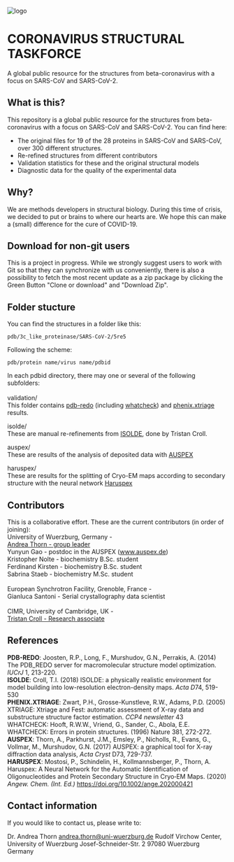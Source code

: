![logo](https://github.com/thorn-lab/coronavirus_structural_task_force/blob/master/outreach/banner.png)

# CORONAVIRUS STRUCTURAL TASKFORCE

A global public resource for the structures from beta-coronavirus with a focus on SARS-CoV and SARS-CoV-2.

## What is this?

This repository is a global public resource for the structures from beta-coronavirus with a focus on SARS-CoV and SARS-CoV-2.
You can find here:
* The original files for 19 of the 28 proteins in SARS-CoV and SARS-CoV, over 300 different structures.
* Re-refined structures from different contributors
* Validation statistics for these and the original structural models
* Diagnostic data for the quality of the experimental data

## Why?

We are methods developers in structural biology. During this time of crisis, we  decided to put or brains to where our hearts are. We hope this can make a (small) difference for the cure of COVID-19.

## Download for non-git users

This is a project in progress. While we strongly suggest users to work with Git so that they can synchronize with us conveniently, there is also a possibility to fetch the most recent update as a zip package by clicking the Green Button "Clone or download" and "Download Zip".

## Folder stucture

You can find the structures in a folder like this:
```
pdb/3c_like_proteinase/SARS-CoV-2/5re5
```
Following the scheme:
```
pdb/protein name/virus name/pdbid
```
In each pdbid directory, there may one or several of the following subfolders:<br><br>
validation/<br>
This folder contains [pdb-redo](https://pdb-redo.eu/) (including [whatcheck](https://swift.cmbi.umcn.nl/gv/whatcheck/)) and [phenix.xtriage](https://www.phenix-online.org/documentation/reference/xtriage.html#how-xtriage-works) results.


isolde/<br>
These are manual re-refinements from [ISOLDE](https://isolde.cimr.cam.ac.uk/what-isolde/), done by Tristan Croll.

auspex/<br>
These are results of the analysis of deposited data with [AUSPEX](www.auspex.de)

haruspex/<br>
These are results for the splitting of Cryo-EM maps according to secondary structure with the neural network [Haruspex](https://github.com/thorn-lab/haruspex)
## Contributors

This is a collaborative effort. These are the current contributors (in order of joining):<br>
University of Wuerzburg, Germany -<br>
[Andrea Thorn - group leader](https://www.uni-wuerzburg.de/en/rvz/research/associated-research-groups/thorn-group/)<br>
Yunyun Gao - postdoc in the AUSPEX (www.auspex.de)<br>
Kristopher Nolte - biochemistry B.Sc. student<br>
Ferdinand Kirsten - biochemistry B.Sc. student<br>
Sabrina Staeb - biochemistry M.Sc. student<br>
<br>
European Synchrotron Facility, Grenoble, France -<br>
Gianluca Santoni - Serial crystallography data scientist<br>
<br>
CIMR, University of Cambridge, UK -<br>
[Tristan Croll - Research associate](https://isolde.cimr.cam.ac.uk/what-isolde/)<br>

## References
**PDB-REDO**: Joosten, R.P., Long, F., Murshudov, G.N., Perrakis, A. (2014) The PDB_REDO server for macromolecular structure model optimization. *IUCrJ* 1, 213-220. <br>
**ISOLDE**: Croll, T.I. (2018) ISOLDE: a physically realistic environment for model building into low-resolution electron-density maps. *Acta D*74, 519-530 <br>
**PHENIX.XTRIAGE**: Zwart, P.H., Grosse-Kunstleve, R.W., Adams, P.D. (2005) XTRIAGE: Xtriage   and   Fest:   automatic   assessment   of   X-ray   data   and substructure structure factor estimation. *CCP4 newsletter* 43 <br>
WHATCHECK: Hooft, R.W.W., Vriend, G., Sander, C., Abola, E.E. WHATCHECK: Errors in protein structures. (1996) Nature 381, 272-272.<br>
**AUSPEX**: Thorn, A., Parkhurst, J.M., Emsley, P., Nicholls, R., Evans, G., Vollmar, M., Murshudov, G.N. (2017) AUSPEX: a graphical tool for X-ray diffraction data analysis, *Acta Cryst* D73, 729-737. <br> 
**HARUSPEX**: Mostosi, P., Schindelin, H., Kollmannsberger, P., Thorn, A. Haruspex: A Neural Network for the Automatic Identification of Oligonucleotides and Protein Secondary Structure in Cryo‐EM Maps. (2020) *Angew. Chem. (Int. Ed.)* https://doi.org/10.1002/ange.202000421


## Contact information

If you would like to contact us, please write to:

Dr. Andrea Thorn
andrea.thorn@uni-wuerzburg.de
Rudolf Virchow Center, University of Wuerzburg
Josef-Schneider-Str. 2
97080 Wuerzburg
Germany
